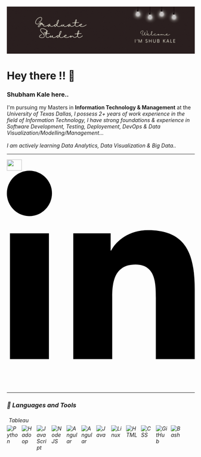 [![MasterHead](https://raw.githubusercontent.com/ShubK98/ShubK98/main/New%20Anim.gif)]()

## <h1> Hey there !! 👋 </h1> <h3>Shubham Kale here..</h3>
<link rel="stylesheet" href="https://cdnjs.cloudflare.com/ajax/libs/font-awesome/6.4.0/css/all.min.css">
I'm  pursuing my Masters in <b>Information Technology & Management</b> at the <i>University of Texas Dallas<i>, I possess 2+ years of work experience in the field of Information Technology, I have strong foundations & experience in Software Development, Testing, Deployement, DevOps & Data Visualization/Modelling/Management...
<br><br>
I am actively learning <i>Data Analytics, Data Visualization & Big Data..</i>
<hr>

 <a href="https://www.linkedin.com/in/ShubKale98/" target="blank">
    <img align="center" src="https://raw.githubusercontent.com/rahuldkjain/github-profile-readme-generator/master/src/images/icons/Social/linked-in-alt.svg" alt="" height="30" width="40" />
  </a>
<svg xmlns="http://www.w3.org/2000/svg" viewBox="0 0 448 512"><!--!Font Awesome Free 6.6.0 by @fontawesome - https://fontawesome.com License - https://fontawesome.com/license/free Copyright 2024 Fonticons, Inc.--><path d="M100.3 448H7.4V148.9h92.9zM53.8 108.1C24.1 108.1 0 83.5 0 53.8a53.8 53.8 0 0 1 107.6 0c0 29.7-24.1 54.3-53.8 54.3zM447.9 448h-92.7V302.4c0-34.7-.7-79.2-48.3-79.2-48.3 0-55.7 37.7-55.7 76.7V448h-92.8V148.9h89.1v40.8h1.3c12.4-23.5 42.7-48.3 87.9-48.3 94 0 111.3 61.9 111.3 142.3V448z"/></svg>

<hr>

### 🧰 Languages and Tools
<div style="padding: 5px;">
    <!-- Your content here -->Tableau
</div>
<img align="left" alt="Python" width="30px" style="padding-right:10px;" src="https://cdn.jsdelivr.net/gh/devicons/devicon/icons/python/python-plain.svg" />
<img align="left" alt="Hadoop" width="30px" style="padding-right:10px;" src="https://cdn.jsdelivr.net/gh/devicons/devicon@latest/icons/hadoop/hadoop-original.svg" />  
<img align="left" alt="JavaScript" width="30px" style="padding-right:10px;" src="https://cdn.jsdelivr.net/gh/devicons/devicon/icons/javascript/javascript-plain.svg" />
<img align="left" alt="NodeJS" width="30px" style="padding-right:10px;" src="https://cdn.jsdelivr.net/gh/devicons/devicon/icons/nodejs/nodejs-original.svg" />
<img align="left" alt="Angular" width="30px" style="padding-right:10px;" src="https://cdn.jsdelivr.net/gh/devicons/devicon/icons/angularjs/angularjs-plain.svg" />

<img align="left" alt="Angular" width="30px" style="padding-right:10px;" src="https://cdn.jsdelivr.net/gh/devicons/devicon@latest/icons/azuresqldatabase/azuresqldatabase-original.svg" />
          
<img align="left" alt="Java" width="30px" style="padding-right:10px;" src="https://cdn.jsdelivr.net/gh/devicons/devicon/icons/java/java-original.svg"/>
<img align="left" alt="Linux" width="30px" style="padding-right:10px;" src="https://cdn.jsdelivr.net/gh/devicons/devicon/icons/linux/linux-original.svg" />
<img align="left" alt="HTML" width="30px" style="padding-right:10px;" src="https://cdn.jsdelivr.net/gh/devicons/devicon/icons/html5/html5-plain.svg" />
<img align="left" alt="CSS" width="30px" style="padding-right:10px;" src="https://cdn.jsdelivr.net/gh/devicons/devicon/icons/css3/css3-plain.svg" />
<img align="left" alt="GitHub" width="30px" style="padding-right:10px;" src="https://cdn.jsdelivr.net/gh/devicons/devicon/icons/github/github-original.svg" />
<img align="left" alt="Bash" width="30px" style="padding-right:10px;" src="https://cdn.jsdelivr.net/gh/devicons/devicon/icons/bash/bash-original.svg" />

<br />
